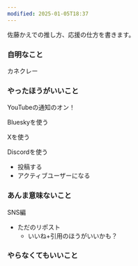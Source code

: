 ```yaml
---
modified: 2025-01-05T18:37
---
```

  

佐藤かえでの推し方、応援の仕方を書きます。

  

### 自明なこと

カネクレー

  

  

  

  

### やったほうがいいこと

YouTubeの通知のオン！

  

Blueskyを使う

  

Xを使う

  

Discordを使う

- 投稿する
- アクティブユーザーになる

  

  

### あんま意味ないこと

  

SNS編

- ただのリポスト
    - いいね+引用のほうがいいかも？

  

  

### やらなくてもいいこと